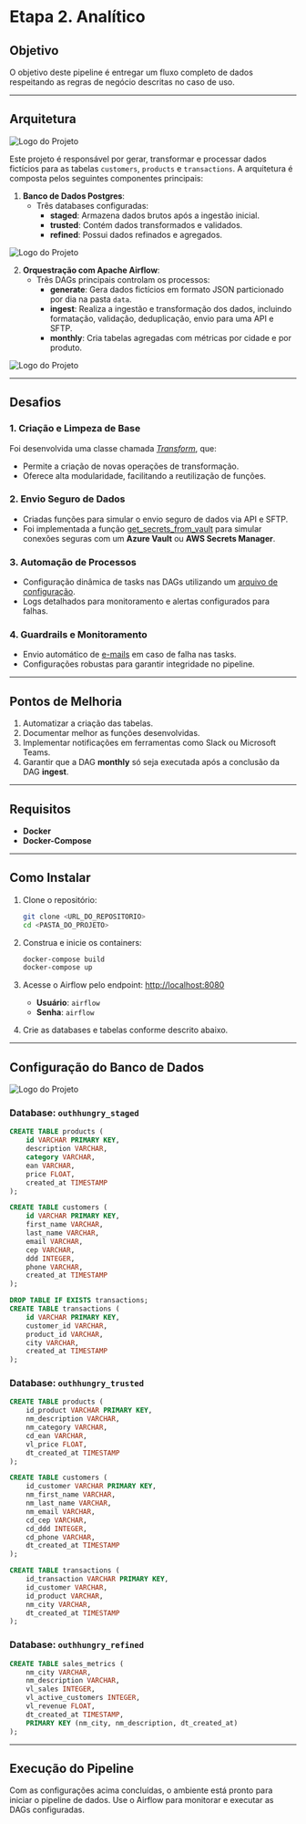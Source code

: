 # Etapa 2. Analítico

## Objetivo

O objetivo deste pipeline é entregar um fluxo completo de dados respeitando as regras de negócio descritas no caso de uso.

---

## Arquitetura

![Logo do Projeto](docs/images/project.png)



Este projeto é responsável por gerar, transformar e processar dados fictícios para as tabelas `customers`, `products` e `transactions`. A arquitetura é composta pelos seguintes componentes principais:

1. **Banco de Dados Postgres**:
   - Três databases configuradas:
     - **staged**: Armazena dados brutos após a ingestão inicial.
     - **trusted**: Contém dados transformados e validados.
     - **refined**: Possui dados refinados e agregados.

![Logo do Projeto](docs/images/tables.png)

2. **Orquestração com Apache Airflow**:
   - Três DAGs principais controlam os processos:
     - **generate**: Gera dados fictícios em formato JSON particionado por dia na pasta `data`.
     - **ingest**: Realiza a ingestão e transformação dos dados, incluindo formatação, validação, deduplicação, envio para uma API e SFTP.
     - **monthly**: Cria tabelas agregadas com métricas por cidade e por produto.

![Logo do Projeto](docs/images/dags.png)

---

## Desafios

### 1. Criação e Limpeza de Base
Foi desenvolvida uma classe chamada [*Transform*](airflow/dags/transform/operations/base.py), que:
- Permite a criação de novas operações de transformação.
- Oferece alta modularidade, facilitando a reutilização de funções.

### 2. Envio Seguro de Dados
- Criadas funções para simular o envio seguro de dados via API e SFTP.
- Foi implementada a função [get_secrets_from_vault](airflow/dags/transform/utils/vault.py) para simular conexões seguras com um **Azure Vault** ou **AWS Secrets Manager**.

### 3. Automação de Processos
- Configuração dinâmica de tasks nas DAGs utilizando um [arquivo de configuração](airflow/dags/transform/config/tasks_ingest.yaml).
- Logs detalhados para monitoramento e alertas configurados para falhas.

### 4. Guardrails e Monitoramento
- Envio automático de [e-mails](airflow/dags/ingest.py) em caso de falha nas tasks.
- Configurações robustas para garantir integridade no pipeline.

---

## Pontos de Melhoria

1. Automatizar a criação das tabelas.
2. Documentar melhor as funções desenvolvidas.
3. Implementar notificações em ferramentas como Slack ou Microsoft Teams.
4. Garantir que a DAG **monthly** só seja executada após a conclusão da DAG **ingest**.

---

## Requisitos

- **Docker**
- **Docker-Compose**

---

## Como Instalar

1. Clone o repositório:

   ```bash
   git clone <URL_DO_REPOSITORIO>
   cd <PASTA_DO_PROJETO>
   ```

2. Construa e inicie os containers:

   ```bash
   docker-compose build
   docker-compose up
   ```

3. Acesse o Airflow pelo endpoint: [http://localhost:8080](http://localhost:8080)
   - **Usuário**: `airflow`
   - **Senha**: `airflow`

4. Crie as databases e tabelas conforme descrito abaixo.

---

## Configuração do Banco de Dados

![Logo do Projeto](docs/images/databases.png)

### Database: `outhhungry_staged`

```sql
CREATE TABLE products (
    id VARCHAR PRIMARY KEY,
    description VARCHAR,
    category VARCHAR,
    ean VARCHAR,
    price FLOAT,
    created_at TIMESTAMP
);

CREATE TABLE customers (
    id VARCHAR PRIMARY KEY,
    first_name VARCHAR,
    last_name VARCHAR,
    email VARCHAR,
    cep VARCHAR,
    ddd INTEGER,
    phone VARCHAR,
    created_at TIMESTAMP
);

DROP TABLE IF EXISTS transactions;
CREATE TABLE transactions (
    id VARCHAR PRIMARY KEY,
    customer_id VARCHAR,
    product_id VARCHAR,
    city VARCHAR,
    created_at TIMESTAMP
);
```

### Database: `outhhungry_trusted`

```sql
CREATE TABLE products (
    id_product VARCHAR PRIMARY KEY,
    nm_description VARCHAR,
    nm_category VARCHAR,
    cd_ean VARCHAR,
    vl_price FLOAT,
    dt_created_at TIMESTAMP
);

CREATE TABLE customers (
    id_customer VARCHAR PRIMARY KEY,
    nm_first_name VARCHAR,
    nm_last_name VARCHAR,
    nm_email VARCHAR,
    cd_cep VARCHAR,
    cd_ddd INTEGER,
    cd_phone VARCHAR,
    dt_created_at TIMESTAMP
);

CREATE TABLE transactions (
    id_transaction VARCHAR PRIMARY KEY,
    id_customer VARCHAR,
    id_product VARCHAR,
    nm_city VARCHAR,
    dt_created_at TIMESTAMP
);
```

### Database: `outhhungry_refined`

```sql
CREATE TABLE sales_metrics (
    nm_city VARCHAR,
    nm_description VARCHAR,
    vl_sales INTEGER,
    vl_active_customers INTEGER,
    vl_revenue FLOAT,
    dt_created_at TIMESTAMP,
    PRIMARY KEY (nm_city, nm_description, dt_created_at)
);
```

---

## Execução do Pipeline

Com as configurações acima concluídas, o ambiente está pronto para iniciar o pipeline de dados. Use o Airflow para monitorar e executar as DAGs configuradas.
